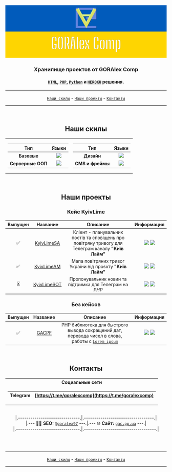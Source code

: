 <div align="center">
	<img hight="100" src="https://github.com/GORAlexComp/.github/blob/main/profile/header.jpg?raw=true">
	<h3>Хранилище проектов от <b>GORAlex Comp</b></h3>
	<h4><a Href="https://github.com/orgs/GORAlexComp/repositories?language=html&type=public"><code>HTML</code></a>, <a href="https://github.com/orgs/GORAlexComp/repositories?language=php&type=public"><code>PHP</code></a>, <a href="https://github.com/orgs/GORAlexComp/repositories?language=python&type=public"><code>Python</code></a> и <a href="https://heroku.com/"><code>HEROKU</code></a> решения.</h4>
</div>

---
<div align="center">
<a href="https://github.com/GORAlexComp/.github/blob/main/profile/README.md#наши-скилы"><code>Наши скилы</code></a> - <a href="https://github.com/GORAlexComp/.github/blob/main/profile/README.md#наши-проекты"><code>Наши проекты</code></a> - <a href="https://github.com/GORAlexComp/.github/blob/main/profile/README.md#контакты"><code>Контакты</code></a>
</div>

---

<br>

<h2  align="center">Наши скилы</h2>

<table align="center">
<tr><td>

| Тип | Языки |
|:----:|:----:|
| **Базовые** | [![](https://skillicons.dev/icons?i=html,css,scss,js,jquery)]() |
| **Серверные ООП** | [![](https://skillicons.dev/icons?i=php,python,java,nodejs)]() |

</td><td>

| Тип | Языки |
|:----:|:----:|
| **Дизайн** | [![](https://skillicons.dev/icons?i=photoshop,figma)]() |
| **CMS и фреймы** | [![](https://skillicons.dev/icons?i=wordpress)]() |

</td>
</tr>
</table>

<br>

<h2 align="center">Наши проекты</h2>

<h3 align="center">Кейс KyivLime</h3>

| Выпущен | Название | Описание | Информация |
|:----------:|:--------:|:--------:|:----------:|
| ✅ | [KyivLimeSA](https://github.com/goralexcomp/KyivLimeSA) | Кліент - планувальник постів та сповіщень про повітряну тривогу для Телеграм каналу **"Київ Лайм"** | ![](https://img.shields.io/github/release/goralexcomp/KyivLimeSA.svg) ![](https://img.shields.io/github/issues/goralexcomp/KyivLimeSA.svg) |
| ✅ | [KyivLimeAM](https://github.com/goralexcomp/KyivLimeAM) | Мапа повітряних тривог України від проєкту **"Київ Лайм"** | ![](https://img.shields.io/github/release/goralexcomp/KyivLimeAM.svg) ![](https://img.shields.io/github/issues/goralexcomp/KyivLimeAM.svg) |
| ⏳ | [KyivLimeSOT](https://github.com/goralexcomp/KyivLimeSOT) | Пропонувальник новин та підтримка для Телеграм на _PHP_ | ![](https://img.shields.io/github/release/goralexcomp/KyivLimeSOT.svg) ![](https://img.shields.io/github/issues/goralexcomp/KyivLimeSOT.svg) |

<p></p>
<h3 align="center">Без кейсов</h3>

| Выпущен | Название | Описание | Информация |
|:----------:|:--------:|:--------:|:----------:|
| ✅ |  [GACPF](https://github.com/goralexcomp/gacpf) | PHP библиотека для быстрого вывода сокращений дат, перевода чисел в слова, работы с [`Lorem ipsum`](https://lipsum.com/) | ![](https://img.shields.io/github/release/goralexcomp/gacpf.svg) ![](https://img.shields.io/github/issues/goralexcomp/gacpf.svg) |

<br>

<h2 align="center">Контакты</h2>
<table align="center">

<tr><th>Социальные сети</th></tr>

<tr><td>

| Telegram | [https://t.me/goralexcomp](https://t.me/goralexcomp) |
|:-------:|:-------:|

</td></tr>

</table>

<br>

<div align="center">
|.------------------------------.|.----------------------------------.| <br>
	|.--- 👨‍💻 <b>SEO:</b> <a href="https://github.com/goralex97" title="Github profile GorAlex97`s"><code>@goralex97</code></a> ---.|.--- 🌐 <b>Сайт:</b> <a href="https://gac.pp.ua" title="Site gac.pp.ua"><code>gac.pp.ua</code></a> ---.| 	<br>
	|.-------------------------------.|.-----------------------------------.|
</div>

<br><br>

---
<div align="center">
<a href="https://github.com/GORAlexComp/.github/blob/main/profile/README.md#наши-скилы"><code>Наши скилы</code></a> - <a href="https://github.com/GORAlexComp/.github/blob/main/profile/README.md#наши-проекты"><code>Наши проекты</code></a> - <a href="https://github.com/GORAlexComp/.github/blob/main/profile/README.md#контакты"><code>Контакты</code></a>
</div>

---
